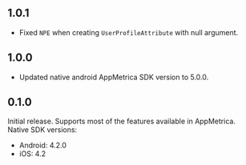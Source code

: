 ## 1.0.1

- Fixed `NPE` when creating `UserProfileAttribute` with null argument.

## 1.0.0

- Updated native android AppMetrica SDK version to 5.0.0.

## 0.1.0

Initial release. Supports most of the features available in AppMetrica.  
Native SDK versions:
- Android: 4.2.0
- iOS: 4.2
